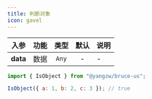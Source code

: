 ```yaml
---
title: 判断对象
icon: gavel
---
```


入参|功能|类型|默认|说明
:-:|:-:|:-:|:-:|-
**data**|数据|`Any`|-|-

```js
import { IsObject } from "@yangzw/bruce-us";

IsObject({ a: 1, b: 2, c: 3 }); // true
```